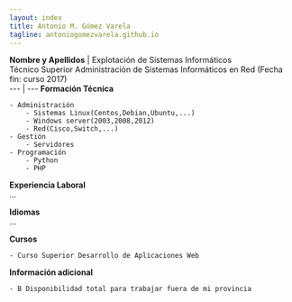 ```yaml
---
layout: index
title: Antonio M. Gómez Varela
tagline: antoniogomezvarela.github.io
---
```


**Nombre y Apellidos**  |  Explotación de Sistemas Informáticos  
                           Técnico Superior Administración de Sistemas Informáticos en Red (Fecha fin: curso 2017)  
         ---            |     ---
**Formación Técnica**  

	- Administración  
		- Sistemas Linux(Centos,Debian,Ubuntu,...)  
		- Windows server(2003,2008,2012)  
		- Red(Cisco,Switch,...)  
	- Gestión  
		- Servidores  
	- Programación  
		- Python  
		- PHP  

**Experiencia Laboral**  
...  

**Idiomas**  
...  

**Cursos**  

	- Curso Superior Desarrollo de Aplicaciones Web  

**Información adicional**  
 
	- B Disponibilidad total para trabajar fuera de mi provincia  